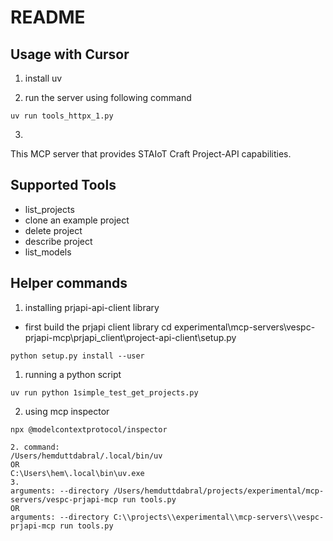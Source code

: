 # README

## Usage with Cursor

1. install uv

2. run the server using following command

```
uv run tools_httpx_1.py
```

3. 

This MCP server that provides STAIoT Craft Project-API capabilities. 

## Supported Tools
- list_projects
- clone an example project
- delete project
- describe project
- list_models

## Helper commands

1. installing prjapi-api-client library
- first build the prjapi client library
cd experimental\mcp-servers\vespc-prjapi-mcp\prjapi_client\project-api-client\setup.py
```
python setup.py install --user
```


1. running a python script
```
uv run python 1simple_test_get_projects.py
```

2. using mcp inspector
```
npx @modelcontextprotocol/inspector

2. command: 
/Users/hemduttdabral/.local/bin/uv
OR
C:\Users\hem\.local\bin\uv.exe
3. 
arguments: --directory /Users/hemduttdabral/projects/experimental/mcp-servers/vespc-prjapi-mcp run tools.py
OR
arguments: --directory C:\\projects\\experimental\\mcp-servers\\vespc-prjapi-mcp run tools.py